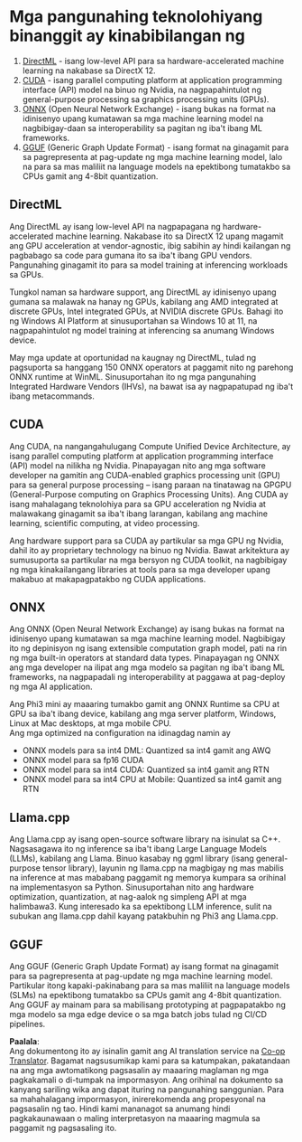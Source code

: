 <!--
CO_OP_TRANSLATOR_METADATA:
{
  "original_hash": "9841486ba4cf2590fabe609b925b00eb",
  "translation_date": "2025-07-16T18:46:48+00:00",
  "source_file": "md/01.Introduction/01/01.Understandingtech.md",
  "language_code": "tl"
}
-->
# Mga pangunahing teknolohiyang binanggit ay kinabibilangan ng

1. [DirectML](https://learn.microsoft.com/windows/ai/directml/dml?WT.mc_id=aiml-138114-kinfeylo) - isang low-level API para sa hardware-accelerated machine learning na nakabase sa DirectX 12.
2. [CUDA](https://blogs.nvidia.com/blog/what-is-cuda-2/) - isang parallel computing platform at application programming interface (API) model na binuo ng Nvidia, na nagpapahintulot ng general-purpose processing sa graphics processing units (GPUs).
3. [ONNX](https://onnx.ai/) (Open Neural Network Exchange) - isang bukas na format na idinisenyo upang kumatawan sa mga machine learning model na nagbibigay-daan sa interoperability sa pagitan ng iba't ibang ML frameworks.
4. [GGUF](https://github.com/ggerganov/ggml/blob/master/docs/gguf.md) (Generic Graph Update Format) - isang format na ginagamit para sa pagrepresenta at pag-update ng mga machine learning model, lalo na para sa mas maliliit na language models na epektibong tumatakbo sa CPUs gamit ang 4-8bit quantization.

## DirectML

Ang DirectML ay isang low-level API na nagpapagana ng hardware-accelerated machine learning. Nakabase ito sa DirectX 12 upang magamit ang GPU acceleration at vendor-agnostic, ibig sabihin ay hindi kailangan ng pagbabago sa code para gumana ito sa iba't ibang GPU vendors. Pangunahing ginagamit ito para sa model training at inferencing workloads sa GPUs.

Tungkol naman sa hardware support, ang DirectML ay idinisenyo upang gumana sa malawak na hanay ng GPUs, kabilang ang AMD integrated at discrete GPUs, Intel integrated GPUs, at NVIDIA discrete GPUs. Bahagi ito ng Windows AI Platform at sinusuportahan sa Windows 10 at 11, na nagpapahintulot ng model training at inferencing sa anumang Windows device.

May mga update at oportunidad na kaugnay ng DirectML, tulad ng pagsuporta sa hanggang 150 ONNX operators at paggamit nito ng parehong ONNX runtime at WinML. Sinusuportahan ito ng mga pangunahing Integrated Hardware Vendors (IHVs), na bawat isa ay nagpapatupad ng iba't ibang metacommands.

## CUDA

Ang CUDA, na nangangahulugang Compute Unified Device Architecture, ay isang parallel computing platform at application programming interface (API) model na nilikha ng Nvidia. Pinapayagan nito ang mga software developer na gamitin ang CUDA-enabled graphics processing unit (GPU) para sa general purpose processing – isang paraan na tinatawag na GPGPU (General-Purpose computing on Graphics Processing Units). Ang CUDA ay isang mahalagang teknolohiya para sa GPU acceleration ng Nvidia at malawakang ginagamit sa iba't ibang larangan, kabilang ang machine learning, scientific computing, at video processing.

Ang hardware support para sa CUDA ay partikular sa mga GPU ng Nvidia, dahil ito ay proprietary technology na binuo ng Nvidia. Bawat arkitektura ay sumusuporta sa partikular na mga bersyon ng CUDA toolkit, na nagbibigay ng mga kinakailangang libraries at tools para sa mga developer upang makabuo at makapagpatakbo ng CUDA applications.

## ONNX

Ang ONNX (Open Neural Network Exchange) ay isang bukas na format na idinisenyo upang kumatawan sa mga machine learning model. Nagbibigay ito ng depinisyon ng isang extensible computation graph model, pati na rin ng mga built-in operators at standard data types. Pinapayagan ng ONNX ang mga developer na ilipat ang mga modelo sa pagitan ng iba't ibang ML frameworks, na nagpapadali ng interoperability at paggawa at pag-deploy ng mga AI application.

Ang Phi3 mini ay maaaring tumakbo gamit ang ONNX Runtime sa CPU at GPU sa iba't ibang device, kabilang ang mga server platform, Windows, Linux at Mac desktops, at mga mobile CPU.  
Ang mga optimized na configuration na idinagdag namin ay

- ONNX models para sa int4 DML: Quantized sa int4 gamit ang AWQ  
- ONNX model para sa fp16 CUDA  
- ONNX model para sa int4 CUDA: Quantized sa int4 gamit ang RTN  
- ONNX model para sa int4 CPU at Mobile: Quantized sa int4 gamit ang RTN  

## Llama.cpp

Ang Llama.cpp ay isang open-source software library na isinulat sa C++. Nagsasagawa ito ng inference sa iba't ibang Large Language Models (LLMs), kabilang ang Llama. Binuo kasabay ng ggml library (isang general-purpose tensor library), layunin ng llama.cpp na magbigay ng mas mabilis na inference at mas mababang paggamit ng memorya kumpara sa orihinal na implementasyon sa Python. Sinusuportahan nito ang hardware optimization, quantization, at nag-aalok ng simpleng API at mga halimbawa3. Kung interesado ka sa epektibong LLM inference, sulit na subukan ang llama.cpp dahil kayang patakbuhin ng Phi3 ang Llama.cpp.

## GGUF

Ang GGUF (Generic Graph Update Format) ay isang format na ginagamit para sa pagrepresenta at pag-update ng mga machine learning model. Partikular itong kapaki-pakinabang para sa mas maliliit na language models (SLMs) na epektibong tumatakbo sa CPUs gamit ang 4-8bit quantization. Ang GGUF ay mainam para sa mabilisang prototyping at pagpapatakbo ng mga modelo sa mga edge device o sa mga batch jobs tulad ng CI/CD pipelines.

**Paalala**:  
Ang dokumentong ito ay isinalin gamit ang AI translation service na [Co-op Translator](https://github.com/Azure/co-op-translator). Bagamat nagsusumikap kami para sa katumpakan, pakatandaan na ang mga awtomatikong pagsasalin ay maaaring maglaman ng mga pagkakamali o di-tumpak na impormasyon. Ang orihinal na dokumento sa kanyang sariling wika ang dapat ituring na pangunahing sanggunian. Para sa mahahalagang impormasyon, inirerekomenda ang propesyonal na pagsasalin ng tao. Hindi kami mananagot sa anumang hindi pagkakaunawaan o maling interpretasyon na maaaring magmula sa paggamit ng pagsasaling ito.